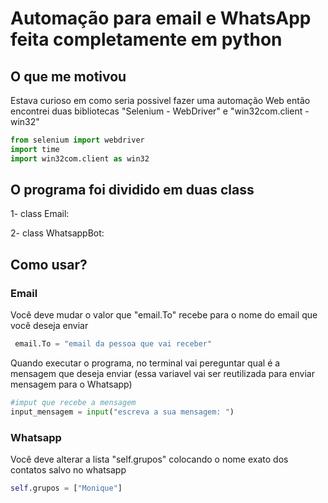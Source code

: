 # Automação para email e WhatsApp feita completamente em python
## O que me motivou
Estava curioso em como seria possivel fazer uma automação Web então encontrei duas bibliotecas "Selenium - WebDriver" e "win32com.client - win32"

``` python
from selenium import webdriver
import time
import win32com.client as win32
```

## O programa foi dividido em duas class
1- class Email:

2- class WhatsappBot:

## Como usar?

### Email
Você deve mudar o valor que "email.To" recebe para o nome do email que você deseja enviar
```python
 email.To = "email da pessoa que vai receber"
```

Quando executar o programa, no terminal vai pereguntar qual é a mensagem que deseja enviar (essa variavel vai ser reutilizada para enviar mensagem para o Whatsapp)
```python
#imput que recebe a mensagem
input_mensagem = input("escreva a sua mensagem: ")
```

### Whatsapp
Você deve alterar a lista "self.grupos" colocando o nome exato dos contatos salvo no whatsapp

``` python
self.grupos = ["Monique"]
```
